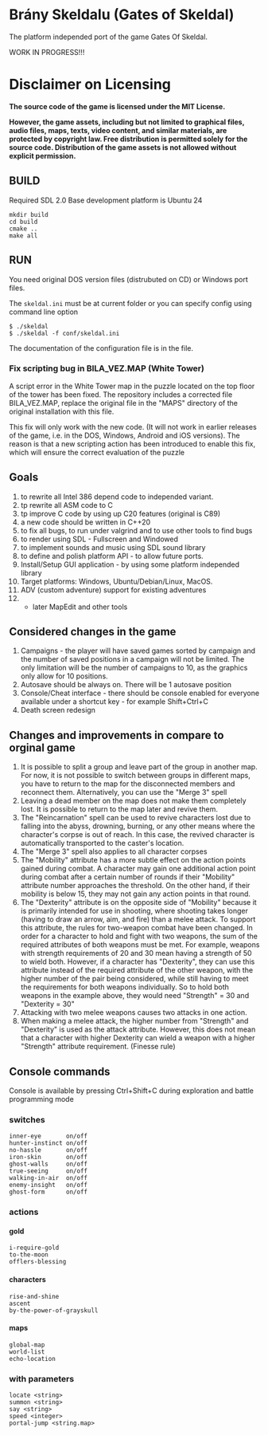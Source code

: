 # Brány Skeldalu (Gates of Skeldal)

The platform independed port of the game Gates Of Skeldal.

WORK IN PROGRESS!!!

# Disclaimer on Licensing

**The source code of the game is licensed under the MIT License.**

**However, the game assets, including but not limited to graphical files, audio files, maps, texts, video content, and similar materials, are protected by copyright law. Free distribution is permitted solely for the source code. Distribution of the game assets is not allowed without explicit permission.**

## BUILD

Required SDL 2.0
Base development platform is Ubuntu 24

```
mkdir build
cd build
cmake ..
make all
```




## RUN

You need original DOS version files (distrubuted on CD) or Windows port files.

The `skeldal.ini` must be at current folder or you can specify config using command line option

```
$ ./skeldal
$ ./skeldal -f conf/skeldal.ini
```

The documentation of the configuration file is in the file.

### Fix scripting bug in BILA_VEZ.MAP (White Tower)

A script error in the White Tower map in the puzzle located on the top floor of the tower has been fixed. The repository includes a corrected file BILA_VEZ.MAP, replace the original file in the "MAPS" directory of the original installation with this file.

This fix will only work with the new code. (It will not work in earlier releases of the game, i.e. in the DOS, Windows, Android and iOS versions). The reason is that a new scripting action has been introduced to enable this fix, which will ensure the correct evaluation of the puzzle

## Goals

1)  to rewrite all Intel 386 depend code to independed variant.
2)  tp rewrite all ASM code to C
3)  tp improve C code by using up C20 features (original is C89)
4)  a new code should be written in C++20
5)  to fix all bugs, to run under valgrind and to use other tools to find bugs
6)  to render using SDL - Fullscreen and Windowed
7)  to implement sounds and music using SDL sound library
8)  to define and polish platform API - to allow future ports.
9)  Install/Setup GUI application - by using some platform independed library
10)  Target platforms: Windows, Ubuntu/Debian/Linux, MacOS.
11)  ADV (custom adventure) support for existing adventures
12)  - later MapEdit and other tools

## Considered changes in the game
1) Campaigns - the player will have saved games sorted by campaign and the number of saved positions in a campaign will not be limited. The only limitation will be the number of campaigns to 10, as the graphics only allow for 10 positions.
2) Autosave should be always on. There will be 1 autosave position
3) Console/Cheat interface - there should be console enabled for everyone available under a shortcut key - for example Shift+Ctrl+C
4) Death screen redesign


## Changes and improvements in compare to orginal game

 1. It is possible to split a group and leave part of the group in another map. For now, it is not possible to switch between groups in different maps, you have to return to the map for the disconnected members and reconnect them. Alternatively, you can use the "Merge 3" spell
 2. Leaving a dead member on the map does not make them completely lost. It is possible to return to the map later and revive them.
 3. The "Reincarnation" spell can be used to revive characters lost due to falling into the abyss, drowning, burning, or any other means where the character's corpse is out of reach. In this case, the revived character is automatically transported to the caster's location.
 4. The "Merge 3" spell also applies to all character corpses
 5. The "Mobility" attribute has a more subtle effect on the action points gained during combat. A character may gain one additional action point during combat after a certain number of rounds if their "Mobility" attribute number approaches the threshold. On the other hand, if their mobility is below 15, they may not gain any action points in that round.
 6. The "Dexterity" attribute is on the opposite side of "Mobility" because it is primarily intended for use in shooting, where shooting takes longer (having to draw an arrow, aim, and fire) than a melee attack. To support this attribute, the rules for two-weapon combat have been changed. In order for a character to hold and fight with two weapons, the sum of the required attributes of both weapons must be met. For example, weapons with strength requirements of 20 and 30 mean having a strength of 50 to wield both. However, if a character has "Dexterity", they can use this attribute instead of the required attribute of the other weapon, with the higher number of the pair being considered, while still having to meet the requirements for both weapons individually. So to hold both weapons in the example above, they would need "Strength" = 30 and "Dexterity = 30"
 7. Attacking with two melee weapons causes two attacks in one action.
 8. When making a melee attack, the higher number from "Strength" and "Dexterity" is used as the attack attribute. However, this does not mean that a character with higher Dexterity can wield a weapon with a higher "Strength" attribute requirement. (Finesse rule)


## Console commands

Console is available by pressing Ctrl+Shift+C during exploration and battle programming mode

### switches
```
inner-eye       on/off
hunter-instinct on/off
no-hassle       on/off
iron-skin       on/off
ghost-walls     on/off
true-seeing     on/off
walking-in-air  on/off
enemy-insight   on/off
ghost-form      on/off
```

### actions

#### gold

```
i-require-gold
to-the-moon
offlers-blessing
```

#### characters

```
rise-and-shine
ascent
by-the-power-of-grayskull
```

#### maps

```
global-map
world-list
echo-location
```

### with parameters

```
locate <string>
summon <string>
say <string>
speed <integer>
portal-jump <string.map>
```

